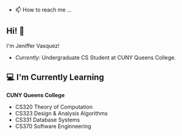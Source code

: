 - 📫 How to reach me ...

<h2>Hi! 👋</h2>

I'm Jeniffer Vasquez! 

- <i>Currently:</i> Undergraduate CS Student at CUNY Queens College. 

<h2>💻 I'm Currently Learning</h2>

__CUNY Queens College__
- CS320 Theory of Computation
- CS323 Design & Analysis Algorithms
- CS331 Database Systems
- CS370 Software Enginneering

